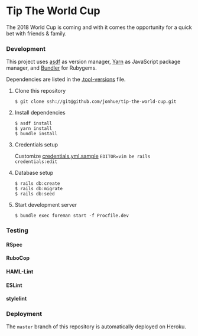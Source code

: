 # Tip The World Cup

The 2018 World Cup is coming and with it comes the opportunity for a quick bet with friends & family.

### Development

This project uses [asdf](https://github.com/asdf-vm/asdf) as version manager, [Yarn](https://github.com/yarnpkg/yarn) as JavaScript package manager, and [Bundler](https://github.com/bundler/bundler) for Rubygems.

Dependencies are listed in the [.tool-versions](.tool-versions) file.

1. Clone this repository

    `$ git clone ssh://git@github.com/jonhue/tip-the-world-cup.git`

2. Install dependencies

    ```
    $ asdf install
    $ yarn install
    $ bundle install
    ```

3. Credentials setup

    Customize [credentials.yml.sample](config/credentials.yml.sample)
    `EDITOR=vim be rails credentials:edit`

4. Database setup

    ```
    $ rails db:create
    $ rails db:migrate
    $ rails db:seed
    ```

5. Start development server

    `$ bundle exec foreman start -f Procfile.dev`

### Testing

#### RSpec

#### RuboCop

#### HAML-Lint

#### ESLint

#### stylelint

### Deployment

The `master` branch of this repository is automatically deployed on Heroku.

